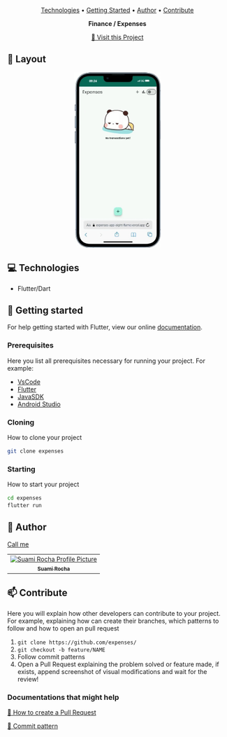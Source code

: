 
<p align="center">
 <a href="#tech">Technologies</a> • 
 <a href="#started">Getting Started</a> • 
  <a href="#author">Author</a> •
 <a href="#contribute">Contribute</a>
</p>

<p align="center">
    <b>Finance / Expenses</b>
</p>

<p align="center">
     <a href="https://expenses-app-eight-flame.vercel.app">📱 Visit this Project</a>
</p>

<h2 id="layout">🎨 Layout</h2>

<p align="center">
    <img src="assets/images/expenses.gif" alt="Image Example" height="400px">
</p>

<h2 id="technologies">💻 Technologies</h2>

- Flutter/Dart

<h2 id="started">🚀 Getting started</h2>

For help getting started with Flutter, view our online [documentation](https://flutter.dev/).

<h3>Prerequisites</h3>

Here you list all prerequisites necessary for running your project. For example:
- [VsCode](https://code.visualstudio.com/)
- [Flutter](https://flutter.dev/)
- [JavaSDK](https://www.oracle.com/br/java/technologies/downloads/)
- [Android Studio](https://developer.android.com/studio?hl=pt-br)

<h3>Cloning</h3>

How to clone your project

```bash
git clone expenses
```

<h3>Starting</h3>

How to start your project

```bash
cd expenses
flutter run
```

<h2 id="author">🤝 Author</h2>

[Call me](https://bento.me/suamirochadev)

<table>
  <tr>
    <td align="center">
      <a href="#">
        <img src="https://avatars.githubusercontent.com/suamirochadev" width="100px;" alt="Suami Rocha Profile Picture"/><br>
        <sub>
          <b>Suami Rocha</b>
        </sub>
      </a>
    </td>
  </tr>
</table>

<h2 id="contribute">📫 Contribute</h2>

Here you will explain how other developers can contribute to your project. For example, explaining how can create their branches, which patterns to follow and how to open an pull request

1. `git clone https://github.com/expenses/`
2. `git checkout -b feature/NAME`
3. Follow commit patterns
4. Open a Pull Request explaining the problem solved or feature made, if exists, append screenshot of visual modifications and wait for the review!

<h3>Documentations that might help</h3>

[📝 How to create a Pull Request](https://www.atlassian.com/br/git/tutorials/making-a-pull-request)

[💾 Commit pattern](https://gist.github.com/joshbuchea/6f47e86d2510bce28f8e7f42ae84c716)